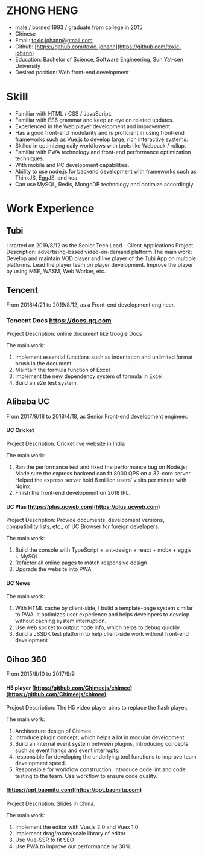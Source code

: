 # ZHONG HENG

* male / borned 1993 / graduate from college in 2015
* Chinese
* Email: toxic.johann@gmail.com
* Github: [https://github.com/toxic-johann](https://github.com/toxic-johann)
* Education: Bachelor of Science, Software Engineering, Sun Yat-sen University
* Desired position: Web front-end development

# Skill

- Familiar with HTML / CSS / JavaScript.
- Familiar with ES6 grammar and keep an eye on related updates.
- Experienced in the Web player development and improvement
- Has a good front-end modularity and is proficient in using front-end frameworks such as Vue.js to develop large, rich interactive systems.
- Skilled in optimizing daily workflows with tools like Webpack / rollup.
- Familiar with PWA technology and front-end performance optimization techniques.
- With mobile and PC development capabilities.
- Ability to use node.js for backend development with frameworks such as ThinkJS, EggJS, and koa.
- Can use MySQL, Redis, MongoDB technology and optimize accordingly.

# Work Experience

## Tubi
I started on 2019/8/12 as the Senior Tech Lead - Client Applications
Project Description: advertising-based video-on-demand platform
The main work:
Develop and maintain VOD player and live player of the Tubi App on multiple platforms.
Lead the player team on player development.
Improve the player by using MSE, WASM, Web Worker, etc.
## Tencent

From 2018/4/21 to 2019/8/12, as a Front-end development engineer.

### Tencent Docs  https://docs.qq.com

Project Description: online document like Google Docs

The main work:

1. Implement essential functions such as indentation and unlimited format brush in the document
2. Maintain the formula function of Excel
3. Implement the new dependency system of formula in Excel.
4. Build an e2e test system.

## Alibaba UC

From 2017/9/18 to 2018/4/18, as Senior Front-end development engineer.

#### UC Cricket

Project Description: Cricket live website in India

The main work:

1. Ran the performance test and fixed the performance bug on Node.js;  Made sure the express backend can fit 8000 QPS on a 32-core server. Helped the express server hold 8 million users’ visits per minute with Nginx. 
2. Finish the front-end development on 2018 IPL.

#### UC Plus [https://plus.ucweb.com](https://plus.ucweb.com)

Project Description: Provide documents, development versions, compatibility lists, etc., of UC Browser for foreign developers.

The main work:

1. Build the console with TypeScript + ant-design + react + mobx + eggjs + MySQL
2. Refactor all online pages to match responsive design
3. Upgrade the website into PWA

#### UC News

The main work:

1. With HTML cache by client-side, I build a template-page system similar to PWA. It optimizes user experience and helps developers to develop without caching system interruption.
2. Use web socket to output node info, which helps to debug quickly.
3. Build a JSSDK test platform to help client-side work without front-end development

## Qihoo 360

From 2015/8/10 to 2017/9/9

#### H5 player [https://github.com/Chimeejs/chimee](https://github.com/Chimeejs/chimee)

Project Description: The H5 video player aims to replace the flash player.

The main work:

1. Architecture design of Chimee
2. Introduce plugin concept, which helps a lot in modular development
3. Build an internal event system between plugins, introducing concepts such as event hangs and event interrupts.
4. responsible for developing the underlying tool functions to improve team development speed.
5. Responsible for workflow construction. Introduce code lint and code testing to the team. Use workflow to ensure code quality.

####  [https://ppt.baomitu.com](https://ppt.baomitu.com)

Project Description: Slides in China.

The main work:

1. Implement the editor with Vue.js 2.0 and Vuex 1.0
2. Implement drag/rotate/scale library of editor
3. Use Vue-SSR to fit SEO
4. Use PWA to improve our performance by 30%.